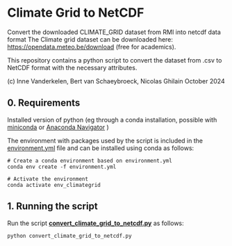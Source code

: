 # Climate Grid to NetCDF
Convert the downloaded CLIMATE_GRID dataset from RMI into netcdf data format
The Climate grid dataset can be downloaded here: https://opendata.meteo.be/download (free for academics). 

This repository contains a python script to convert the dataset from .csv to NetCDF format with the necessary attributes.

(c) Inne Vanderkelen, Bert van Schaeybroeck, Nicolas Ghilain
October 2024

## 0. Requirements

Installed version of python (eg through a conda installation, possible with [miniconda](https://docs.anaconda.com/miniconda/) or [Anaconda Navigator](https://www.anaconda.com/download) )

The environment with packages used by the script is included in the [environment.yml](./environent.yml) file and can be installed using conda as follows: 

```
# Create a conda environment based on environment.yml
conda env create -f environment.yml

# Activate the environment
conda activate env_climategrid
```

## 1. Running the script

Run the script **[convert_climate_grid_to_netcdf.py](./convert_climate_grid_to_netcdf.py)** as follows: 


```
python convert_climate_grid_to_netcdf.py
```

